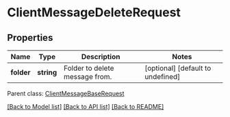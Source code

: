 
# ClientMessageDeleteRequest

## Properties
Name | Type | Description | Notes
------------ | ------------- | ------------- | -------------
**folder** | **string** | Folder to delete message from.              | [optional] [default to undefined]

 Parent class: [ClientMessageBaseRequest](ClientMessageBaseRequest.md)

[[Back to Model list]](README.md#documentation-for-models) [[Back to API list]](README.md#documentation-for-api-endpoints) [[Back to README]](README.md)
